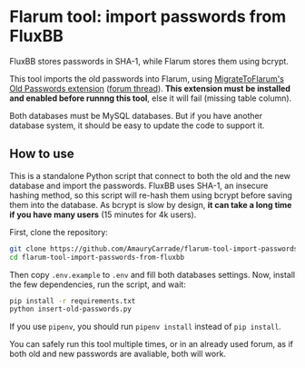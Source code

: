 # Flarum tool: import passwords from FluxBB

FluxBB stores passwords in SHA-1, while Flarum stores them using bcrypt.

This tool imports the old passwords into Flarum, using [MigrateToFlarum's Old Passwords extension](https://github.com/migratetoflarum/old-passwords) ([forum thread](https://discuss.flarum.org/d/8631-old-passwords)). **This extension must be installed and enabled before runnng this tool**, else it will fail (missing table column).

Both databases must be MySQL databases. But if you have another database system, it should be easy to update the code to support it.

## How to use

This is a standalone Python script that connect to both the old and the new database and import the passwords. FluxBB uses SHA-1, an insecure hashing method, so this script will re-hash them using bcrypt before saving them into the database. As bcrypt is slow by design, **it can take a long time if you have many users** (15 minutes for 4k users).

First, clone the repository:

```bash
git clone https://github.com/AmauryCarrade/flarum-tool-import-passwords-from-fluxbb.git
cd flarum-tool-import-passwords-from-fluxbb
```

Then copy `.env.example` to `.env` and fill both databases settings. Now, install the few dependencies, run the script, and wait:

```bash
pip install -r requirements.txt
python insert-old-passwords.py
```

If you use `pipenv`, you should run `pipenv install` instead of `pip install`.

You can safely run this tool multiple times, or in an already used forum, as if both old and new passwords are avaliable, both will work.
